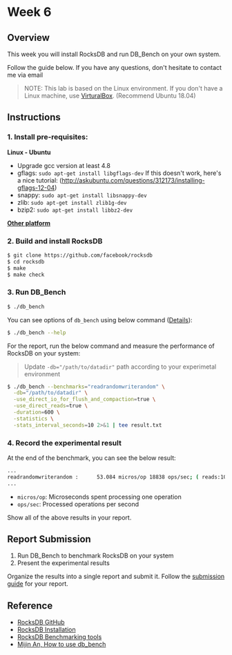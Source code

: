 # Week 6

## Overview

This week you will install RocksDB and run DB_Bench on your own system.

Follow the guide below. If you have any questions, don't hesitate to contact me via email 

> NOTE: This lab is based on the Linux environment. If you don't have a Linux machine, use [VirturalBox](https://www.virtualbox.org/). (Recommend Ubuntu 18.04)

## Instructions

### 1. Install pre-requisites:

**Linux - Ubuntu**
- Upgrade gcc version at least 4.8
- gflags: `sudo apt-get install libgflags-dev`
  If this doesn't work, here's a nice tutorial:
  (http://askubuntu.com/questions/312173/installing-gflags-12-04)
- snappy: `sudo apt-get install libsnappy-dev`
- zlib: `sudo apt-get install zlib1g-dev`
- bzip2: `sudo apt-get install libbz2-dev`

**[Other platform](https://github.com/facebook/rocksdb/blob/master/INSTALL.md#supported-platforms)**

### 2. Build and install RocksDB

```bash
$ git clone https://github.com/facebook/rocksdb
$ cd rocksdb
$ make
$ make check
```

### 3. Run DB_Bench

```bash
$ ./db_bench
```

You can see options of `db_bench` using below command ([Details](https://github.com/facebook/rocksdb/wiki/Benchmarking-tools)):

```bash
$ ./db_bench --help
```

For the report, run the below command and measure the performance of RocksDB on your system:

> Update `-db="/path/to/datadir"` path according to your experimetal environment

```bash
$ ./db_bench --benchmarks="readrandomwriterandom" \
  -db="/path/to/datadir" \
  -use_direct_io_for_flush_and_compaction=true \
  -use_direct_reads=true \
  -duration=600 \
  -statistics \
  -stats_interval_seconds=10 2>&1 | tee result.txt
```

### 4. Record the experimental result

At the end of the benchmark, you can see the below result:

```bash
...
readrandomwriterandom :      53.084 micros/op 18838 ops/sec; ( reads:10172700 writes:1130299 total:1000000 found:4076910)
...
```

- `micros/op`: Microseconds spent processing one operation
- `ops/sec`: Processed operations per second

Show all of the above results in your report.

## Report Submission

1. Run DB_Bench to benchmark RocksDB on your system
2. Present the experimental results

Organize the results into a single report and submit it. Follow the [submission guide](../report-submission-guide.md) for your report.

## Reference
- [RocksDB GitHub](https://github.com/facebook/rocksdb) 
- [RocksDB Installation](https://github.com/facebook/rocksdb/blob/main/INSTALL.md)
- [RocksDB Benchmarking tools](https://github.com/facebook/rocksdb/wiki/Benchmarking-tools)
- [Mijin An, How to use db_bench](https://github.com/meeeejin/til/blob/master/rocksdb/how-to-use-db_bench.md)
